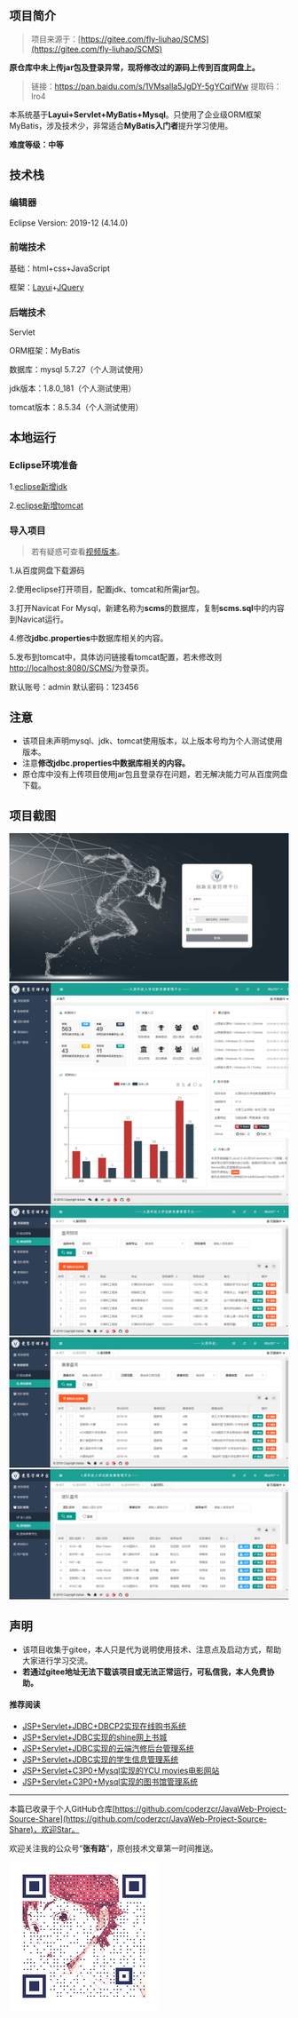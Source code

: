 ## 项目简介

>项目来源于：[https://gitee.com/fly-liuhao/SCMS](https://gitee.com/fly-liuhao/SCMS)

**原仓库中未上传jar包及登录异常，现将修改过的源码上传到百度网盘上。**

>链接：https://pan.baidu.com/s/1VMsaIla5JgDY-5gYCqifWw 
>提取码：lro4


本系统基于**Layui+Servlet+MyBatis+Mysql**。只使用了企业级ORM框架MyBatis，涉及技术少，非常适合**MyBatis入门者**提升学习使用。

**难度等级：中等**

## 技术栈

### 编辑器

Eclipse Version: 2019-12 (4.14.0)

### 前端技术

基础：html+css+JavaScript

框架：[Layui](https://www.layui.com/)+[JQuery](https://jquery.com/)

### 后端技术

Servlet

ORM框架：MyBatis

数据库：mysql 5.7.27（个人测试使用）

jdk版本：1.8.0_181（个人测试使用）

tomcat版本：8.5.34（个人测试使用）



## 本地运行
### Eclipse环境准备
1.[eclipse新增jdk](../../public/oldPicturesFromGitee/Eclipse%E6%96%B0%E5%A2%9Ejdk.mp4)

2.[eclipse新增tomcat](../../public/oldPicturesFromGitee/Eclipse%E6%96%B0%E5%A2%9Etomcat.mp4)

### 导入项目

> 若有疑惑可查看[视频版本](https://zhuanlan.zhihu.com/p/122402119)。

1.从百度网盘下载源码

2.使用eclipse打开项目，配置jdk、tomcat和所需jar包。

3.打开Navicat For Mysql，新建名称为**scms**的数据库，复制**scms.sql**中的内容到Navicat运行。

4.修改**jdbc.properties**中数据库相关的内容。

5.发布到tomcat中，具体访问链接看tomcat配置，若未修改则[http://localhost:8080/SCMS/](http://localhost:8080/SCMS/)为登录页。

默认账号：admin 默认密码：123456


## 注意
- 该项目未声明mysql、jdk、tomcat使用版本，以上版本号均为个人测试使用版本。
- 注意**修改jdbc.properties中数据库相关的内容。**
- 原仓库中没有上传项目使用jar包且登录存在问题，若无解决能力可从百度网盘下载。

## 项目截图
![登录](../../public/oldPicturesFromGitee/blog20200401163201.png)
![首页](../../public/oldPicturesFromGitee/blog20200401163202.png)
![班级管理](../../public/oldPicturesFromGitee/blog20200401163203.png)
![赛事管理](../../public/oldPicturesFromGitee/blog20200401163204.png)
![团队管理](../../public/oldPicturesFromGitee/blog20200401163205.png)

## 声明
- 该项目收集于gitee，本人只是代为说明使用技术、注意点及启动方式，帮助大家进行学习交流。
- **若通过gitee地址无法下载该项目或无法正常运行，可私信我，本人免费协助。**


#### 推荐阅读
- [JSP+Servlet+JDBC+DBCP2实现在线购书系统](https://mp.weixin.qq.com/s/kFHzkRtL6FNN9koaWAjDkg)
- [JSP+Servlet+JDBC实现的shine网上书城](https://mp.weixin.qq.com/s/GvfywZwg28IMYk5Q2ZWcOw)
- [JSP+Servlet+JDBC实现的云端汽修后台管理系统](https://mp.weixin.qq.com/s/kalGv5T8AZGxTnLHr2wDsA)
- [JSP+Servlet+JDBC实现的学生信息管理系统](https://mp.weixin.qq.com/s/K-H50joCXeE0cnwmtoqhJw)
- [JSP+Servlet+C3P0+Mysql实现的YCU movies电影网站](https://mp.weixin.qq.com/s/bJ1lGNDrVwzXx5z9dDaV-w)
- [JSP+Servlet+C3P0+Mysql实现的图书馆管理系统](https://mp.weixin.qq.com/s/MdGVYX_8t-CiOasghGPrRw)

---

本篇已收录于个人GitHub仓库[https://github.com/coderzcr/JavaWeb-Project-Source-Share](https://github.com/coderzcr/JavaWeb-Project-Source-Share)，欢迎Star。


欢迎关注我的公众号“**张有路**”，原创技术文章第一时间推送。

![](../../public/oldPicturesFromGitee/qrcode.gif)

